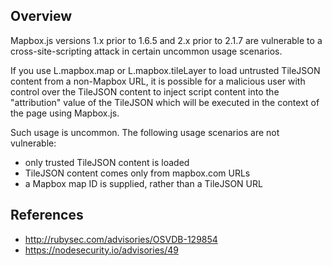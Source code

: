 ## Overview
Mapbox.js versions 1.x prior to 1.6.5 and 2.x prior to 2.1.7 are vulnerable
to a cross-site-scripting attack in certain uncommon usage scenarios.

If you use L.mapbox.map or L.mapbox.tileLayer to load untrusted TileJSON
content from a non-Mapbox URL, it is possible for a malicious user with
control over the TileJSON content to inject script content into the
"attribution" value of the TileJSON which will be executed in the context of
the page using Mapbox.js.

Such usage is uncommon. The following usage scenarios are not vulnerable:

* only trusted TileJSON content is loaded
* TileJSON content comes only from mapbox.com URLs
* a Mapbox map ID is supplied, rather than a TileJSON URL


## References
- http://rubysec.com/advisories/OSVDB-129854
- https://nodesecurity.io/advisories/49
